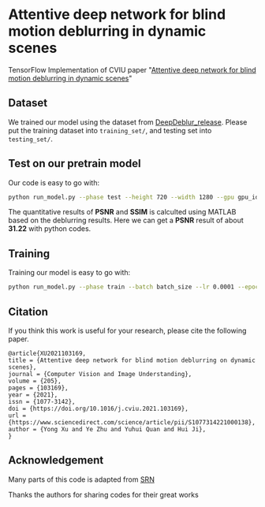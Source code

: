 # Attentive deep network for blind motion deblurring in dynamic scenes
TensorFlow Implementation of CVIU paper "[Attentive deep network for blind motion deblurring in dynamic scenes](https://csyhquan.github.io/manuscript/21_cviu_Attentive%20Deep%20Network%20for%20Blind%20Motion%20Deblurring%20on%20Dynamic%20Scenes.pdf)" <br/>
## Dataset
We trained our model using the dataset from [DeepDeblur_release](https://github.com/SeungjunNah/DeepDeblur_release). Please put the training dataset into `training_set/`, and testing set into `testing_set/`.
## Test on our pretrain model
Our code is easy to go with:
```bash
python run_model.py --phase test --height 720 --width 1280 --gpu gpu_id
```
The quantitative results of **PSNR** and **SSIM** is calculted using MATLAB based on the deblurring results. Here we can get a **PSNR** result of about **31.22** with python codes.
## Training 
Training our model is easy to go with:
```bash
python run_model.py --phase train --batch batch_size --lr 0.0001 --epoch 4000
```

## Citation
If you think this work is useful for your research, please cite the following paper.

```
@article{XU2021103169,
title = {Attentive deep network for blind motion deblurring on dynamic scenes},
journal = {Computer Vision and Image Understanding},
volume = {205},
pages = {103169},
year = {2021},
issn = {1077-3142},
doi = {https://doi.org/10.1016/j.cviu.2021.103169},
url = {https://www.sciencedirect.com/science/article/pii/S1077314221000138},
author = {Yong Xu and Ye Zhu and Yuhui Quan and Hui Ji},
}
```

## Acknowledgement
Many parts of this code is adapted from [SRN](https://github.com/jiangsutx/SRN-Deblur)

Thanks the authors for sharing codes for their great works
